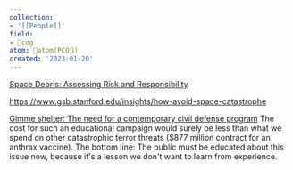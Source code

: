 ```yaml
---
collection:
- '[[People]]'
field:
- 👾cog
atom: 🧭atom(PCO🔃)
created: '2023-01-20'
---
```


[Space Debris: Assessing Risk and Responsibility](https://cs.stanford.edu/~ambrad/debris_asr.pdf)

https://www.gsb.stanford.edu/insights/how-avoid-space-catastrophe

[Gimme shelter: The need for a contemporary civil defense program](https://gsb-faculty.stanford.edu/lawrence-m-wein/files/2022/04/gimmeshelter.pdf)
The cost for such an educational campaign would surely be less than what we spend on other catastrophic terror threats ($877 million contract for an anthrax vaccine). The bottom line: The public must be educated about this issue now, because it's a lesson we don't want to learn from experience.

